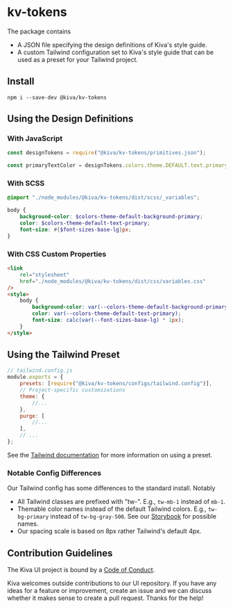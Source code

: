 # kv-tokens

The package contains

-   A JSON file specifying the design definitions of Kiva's style guide.
-   A custom Tailwind configuration set to Kiva's style guide that can be used as a preset for your Tailwind project.

## Install

`npm i --save-dev @kiva/kv-tokens`

## Using the Design Definitions

### With JavaScript

```js
const designTokens = require("@kiva/kv-tokens/primitives.json");

const primaryTextColor = designTokens.colors.theme.DEFAULT.text.primary.value;
```

### With SCSS

```scss
@import "./node_modules/@kiva/kv-tokens/dist/scss/_variables";

body {
	background-color: $colors-theme-default-background-primary;
	color: $colors-theme-default-text-primary;
	font-size: #{$font-sizes-base-lg}px;
}
```

### With CSS Custom Properties

```html
<link
	rel="stylesheet"
	href="./node_modules/@kiva/kv-tokens/dist/css/variables.css"
/>
<style>
	body {
		background-color: var(--colors-theme-default-background-primary);
		color: var(--colors-theme-default-text-primary);
		font-size: calc(var(--font-sizes-base-lg) * 1px);
	}
</style>
```

## Using the Tailwind Preset

```js
// tailwind.config.js
module.exports = {
	presets: [require("@kiva/kv-tokens/configs/tailwind.config")],
	// Project-specific customizations
	theme: {
		//...
	},
	purge: [
		//...
	],
	// ...
};
```

See the [Tailwind documentation](https://tailwindcss.com/docs/configuration#presets) for more information on using a preset.

### Notable Config Differences

Our Tailwind config has some differences to the standard install. Notably

-   All Tailwind classes are prefixed with "tw-". E.g., `tw-mb-1` instead of `mb-1`.
-   Themable color names instead of the default Tailwind colors. E.g., `tw-bg-primary` instead of `tw-bg-gray-500`.
    See our [Storybook](https://main--608b4cf87f686c00213841b1.chromatic.com/?path=/docs/base-styling-primitives--primitives) for possible names.
-   Our spacing scale is based on 8px rather Tailwind's default 4px.

## Contribution Guidelines

The Kiva UI project is bound by a [Code of Conduct](https://github.com/kiva/ui/blob/master/code_of_conduct.md).

Kiva welcomes outside contributions to our UI repository. If you have any ideas for a feature or improvement, create an issue and we can discuss whether it makes sense to create a pull request. Thanks for the help!
